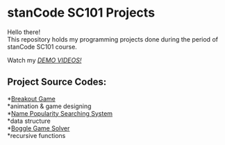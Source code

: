 # stanCode SC101 Projects
Hello there!\
This repository holds my programming projects done during the period of stanCode SC101 course.

Watch my *[DEMO VIDEOS!](https://reurl.cc/O429QR)*

## Project Source Codes:
*[Breakout Game](https://github.com/tingwenchang/stanCode-SC101-projects/blob/6c14496610de1cb8b1fb942ec89d07773c317f9a/stanCode_projects/SC101_Assignment2/breakout.py)\
*animation & game designing\
*[Name Popularity Searching System](https://github.com/tingwenchang/stanCode-SC101-projects/blob/main/stanCode_projects/SC101_Assignment4/babygraphics.py)\
*data structure\
*[Boggle Game Solver](https://github.com/tingwenchang/stanCode-SC101-projects/blob/main/stanCode_projects/SC101_Assignment6/boggle.py)\
*recursive functions

